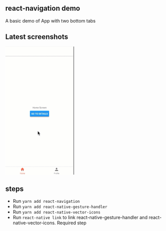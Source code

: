 ## react-navigation demo
A basic demo of App with two bottom tabs


## Latest screenshots
<img src="assets/app-demo.gif" alt="drawing" height="400" />


## steps
* Run `yarn add react-navigation`
* Run `yarn add react-native-gesture-handler`
* Run `yarn add react-native-vector-icons`
* Run `react-native link` to link react-native-gesture-handler and react-native-vector-icons. Required step
